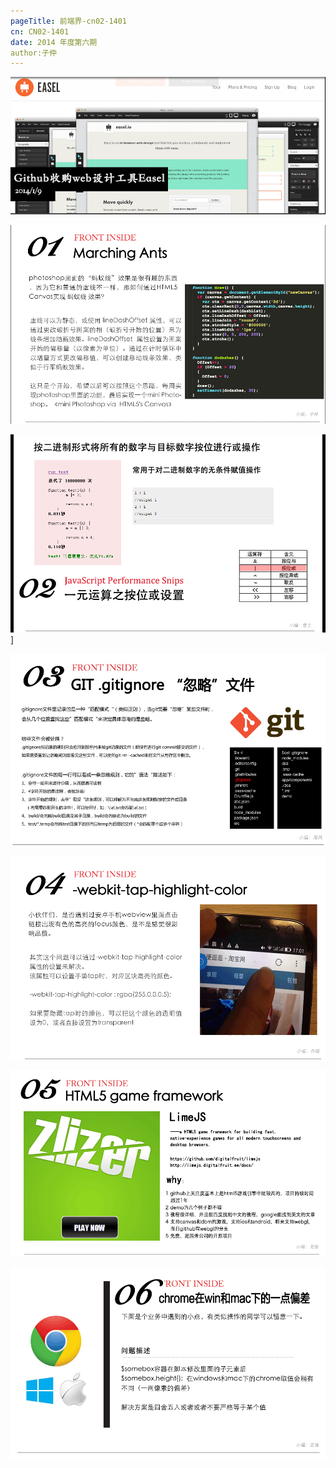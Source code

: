 ```yaml
--- 
pageTitle: 前端界-cn02-1401 
cn: CN02-1401 
date: 2014 年度第六期
author:子仲
---
```


![snapchat](./images/cover.png)

[![html5-canvas](./images/marchingants.png)](http://chesihui.github.io/front-inside/cn02-1401/ants)

![一元运算](./images/tangzhu.png)]

![git.gitignore](./images/git.png)

![highlight](./images/highlight.png)

[![html5game](./images/html5game.png)](http://www.limejs.com/)

![highlight](./images/yacheng.png)
